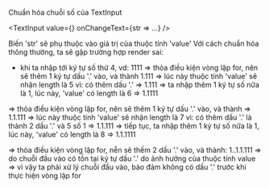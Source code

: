 Chuẩn hóa chuỗi số của TextInput

<TextInput
  value={}
  onChangeText={str => ...}
/>

Biến 'str' sẽ phụ thuộc vào giá trị của thuộc tính 'value'
Với cách chuẩn hóa thông thường, ta sẽ gặp trường hợp render sai:
  - khi ta nhập tới ký tự số thứ 4, vd: 1111
  => thỏa điều kiện vòng lặp for, nên sẽ thêm 1 ký tự dấu '.' vào, và thành 1.111
  => lúc này thuộc tính 'value' sẽ nhận length là 5 vì: có thêm dấu '.' => 1.111
  => ta nhập thêm 1 ký tự số nữa là 1, lúc này, 'value' có length là 6 => 1.1111
  
  => thỏa điều kiện vòng lặp for, nên sẽ thêm 1 ký tự dấu '.' vào, và thành => 1.1.111
  => lúc này thuộc tính 'value' sẽ nhận length là 7 vì: có thêm dấu '.' là thành 2 dấu '.' và 5 số 1 => 1.1.111
  => tiếp tục, ta nhập thêm 1 ký tự số nữa là 1, lúc này, 'value' có length là 8 => 1.1.1111
  
  => thỏa điều kiện vòng lặp for, nễn sẽ thếm 2 dấu '.' vào, và thành: 1..1.1.111
  => do chuỗi đầu vào có tồn tại ký tự dấu '.' do ảnh hưởng của thuộc tính value
  => vì vậy ta phải xử lý chuỗi đầu vào, bảo đảm không có dấu '.' trước khi thực hiện vòng lặp for


